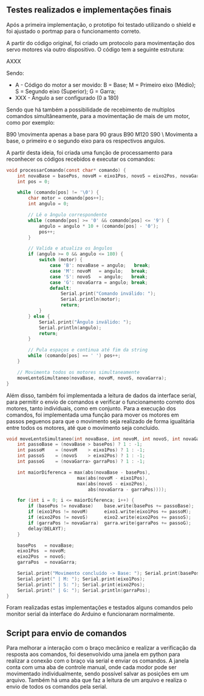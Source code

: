 ## Testes realizados e implementações finais

Após a primeira implementação, o prototipo foi testado utilizando o shield e foi ajustado o portmap para o funcionamento correto.



A partir do código original, foi criado um protocolo para movimentação dos servo motores via outro dispositivo. O código tem a seguinte estrutura:

AXXX

Sendo:


- A - Código do motor a ser movido: B = Base; M = Primeiro eixo (Médio); S = Segundo eixo (Superior); G = Garra;
- XXX - Ângulo a ser configurado (0 a 180)

Sendo que há também a possibilidade de recebimento de multiplos comandos simultâneamente, para a movimentação de mais de um motor, como por exemplo:

B90 \\movimenta apenas a base para 90 graus
B90 M120 S90 \\ Movimenta a base, o primeiro e o segundo eixo para os respectivos angulos.

A partir desta ideia, foi criada uma função de processamento para reconhecer os códigos recebidos e executar os comandos:
```c
void processarComando(const char* comando) {
    int novaBase = basePos, novoM = eixo1Pos, novoS = eixo2Pos, novaGarra = garraPos;
    int pos = 0;

    while (comando[pos] != '\0') {
        char motor = comando[pos++];
        int angulo = 0;

        // Lê o ângulo correspondente
        while (comando[pos] >= '0' && comando[pos] <= '9') {
            angulo = angulo * 10 + (comando[pos] - '0');
            pos++;
        }

        // Valida e atualiza os ângulos
        if (angulo >= 0 && angulo <= 180) {
            switch (motor) {
                case 'B': novaBase = angulo;   break;
                case 'M': novoM   = angulo;   break;
                case 'S': novoS   = angulo;   break;
                case 'G': novaGarra = angulo; break;
                default:
                    Serial.print("Comando inválido: ");
                    Serial.println(motor);
                    return;
            }
        } else {
            Serial.print("Ângulo inválido: ");
            Serial.println(angulo);
            return;
        }

        // Pula espaços e continua até fim da string
        while (comando[pos] == ' ') pos++;
    }

    // Movimenta todos os motores simultaneamente
    moveLentoSimultaneo(novaBase, novoM, novoS, novaGarra);
}

```
Além disso, também foi implementada a leitura de dados da interface serial, para permitir o envio de comandos e verificar o funcionamento correto dos motores, tanto individuais, como em conjunto.
Para a execução dos comandos, foi implementada uma função para mover os motores em passos peguenos para que o movimento seja realizado de forma igualitária entre todos os motores, até que o movimento seja concluido.
```c
void moveLentoSimultaneo(int novaBase, int novoM, int novoS, int novaGarra) {
    int passoBase = (novaBase > basePos) ? 1 : -1;
    int passoM    = (novoM    > eixo1Pos) ? 1 : -1;
    int passoS    = (novoS    > eixo2Pos) ? 1 : -1;
    int passoG    = (novaGarra> garraPos) ? 1 : -1;

    int maiorDiferenca = max(abs(novaBase - basePos),
                          max(abs(novoM - eixo1Pos),
                          max(abs(novoS - eixo2Pos),
                              abs(novaGarra - garraPos))));

    for (int i = 0; i <= maiorDiferenca; i++) {
        if (basePos != novaBase)    base.write(basePos += passoBase);
        if (eixo1Pos != novoM)      eixo1.write(eixo1Pos += passoM);
        if (eixo2Pos != novoS)      eixo2.write(eixo2Pos += passoS);
        if (garraPos != novaGarra)  garra.write(garraPos += passoG);
        delay(DELAYT);
    }

    basePos   = novaBase;
    eixo1Pos  = novoM;
    eixo2Pos  = novoS;
    garraPos  = novaGarra;

    Serial.print("Movimento concluído -> Base: "); Serial.print(basePos);
    Serial.print(" | M: "); Serial.print(eixo1Pos);
    Serial.print(" | S: "); Serial.print(eixo2Pos);
    Serial.print(" | G: "); Serial.println(garraPos);
}
```
Foram realizadas estas implementações e testados alguns comandos pelo monitor serial da interface do Arduino e funcionaram normalmente.

## Script para envio de comandos
Para melhorar a interação com o braço mecânico e realizar a verificação da resposta aos comandos, foi desenvolvido uma janela em python para realizar a conexão com o braço via serial
e enviar os comandos. A janela conta com uma aba de controle manual, onde cada modor pode ser movimentado individualmente, sendo possível salvar as posições em um arquivo.
Também há uma aba que faz a leitura de um arquivo e realiza o envio de todos os comandos pela serial.

